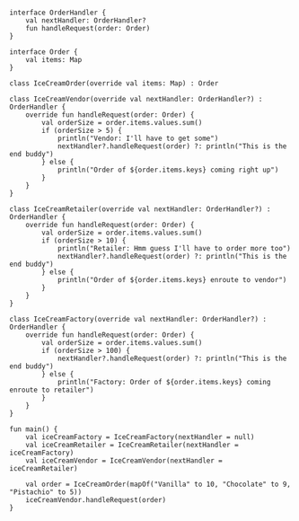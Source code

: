 <pre>
<code>
<span class="keyword">interface</span> OrderHandler {
    <span class="keyword">val</span> nextHandler: <span class="types">OrderHandler?</span>
    <span class="keyword">fun</span> handleRequest(order: <span class="types">Order</span>)
}

<span class="keyword">interface</span> Order {
    <span class="keyword">val</span> items: <span class="types">Map<String, Int></span>
}

<span class="keyword">class</span> IceCreamOrder(<span class="keyword">override val</span> items: <span class="types">Map<String, Int></span>) : Order

<span class="keyword">class</span> IceCreamVendor(<span class="keyword">override val</span> nextHandler: OrderHandler?) : OrderHandler {
    <span class="keyword">override fun</span> handleRequest(order: <span class="types">Order</span>) {
        <span class="keyword">val</span> orderSize = order.items.values.<span class="stdlib">sum()</span>
        <span class="keyword">if</span> (orderSize > <span class="literals">5</span>) {
            <span class="stdlib">println</span>(<span class="string">"Vendor: I'll have to get some"</span>)
            nextHandler?.handleRequest(order) ?: <span class="stdlib">println</span>(<span class="string">"This is the end buddy"</span>)
        } <span class="keyword">else</span> {
            <span class="stdlib">println</span>(<span class="string">"Order of <span class="string-template">${order.items.keys}</span> coming right up"</span>)
        }
    }
}

<span class="keyword">class</span> IceCreamRetailer(<span class="keyword">override val</span> nextHandler: OrderHandler?) : OrderHandler {
    <span class="keyword">override fun</span> handleRequest(order: <span class="types">Order</span>) {
        <span class="keyword">val</span> orderSize = order.items.values.<span class="stdlib">sum()</span>
        <span class="keyword">if</span> (orderSize > <span class="literals">10</span>) {
            <span class="stdlib">println</span>(<span class="string">"Retailer: Hmm guess I'll have to order more too"</span>)
            nextHandler?.handleRequest(order) ?: <span class="stdlib">println</span>(<span class="string">"This is the end buddy"</span>)
        } <span class="keyword">else</span> {
            <span class="stdlib">println</span>(<span class="string">"Order of <span class="string-template">${order.items.keys}</span> enroute to vendor"</span>)
        }
    }
}

<span class="keyword">class</span> IceCreamFactory(<span class="keyword">override val</span> nextHandler: <span class="types">OrderHandler?</span>) : OrderHandler {
    <span class="keyword">override fun</span> handleRequest(order: <span class="types">Order</span>) {
        <span class="keyword">val</span> orderSize = order.items.values.<span class="stdlib">sum()</span>
        <span class="keyword">if</span> (orderSize > <span class="literals">100</span>) {
            nextHandler?.handleRequest(order) ?: <span class="stdlib">println</span>(<span class="string">"This is the end buddy"</span>)
        } <span class="keyword">else</span> {
            <span class="stdlib">println</span>(<span class="string">"Factory: Order of <span class="string-template">${order.items.keys}</span> coming enroute to retailer"</span>)
        }
    }
}

<span class="keyword">fun</span> main() {
    <span class="keyword">val</span> iceCreamFactory = IceCreamFactory(<span class="arguments">nextHandler</span> = <span class="keyword">null</span>)
    <span class="keyword">val</span> iceCreamRetailer = IceCreamRetailer(<span class="arguments">nextHandler</span> = iceCreamFactory)
    <span class="keyword">val</span> iceCreamVendor = IceCreamVendor(<span class="arguments">nextHandler</span> = iceCreamRetailer)

    <span class="keyword">val</span> order = IceCreamOrder(<span class="stdlib">mapOf</span>(<span class="string">"Vanilla"</span> <span class="stdlib">to</span> <span class="literal">10</span>, <span class="string">"Chocolate"</span> <span class="stdlib">to</span> <span class="literals">9</span>, <span class="string">"Pistachio"</span> <span class="stdlib">to</span> <span class="literals">5</span>))
    iceCreamVendor.handleRequest(order)
}
</code>
</pre>